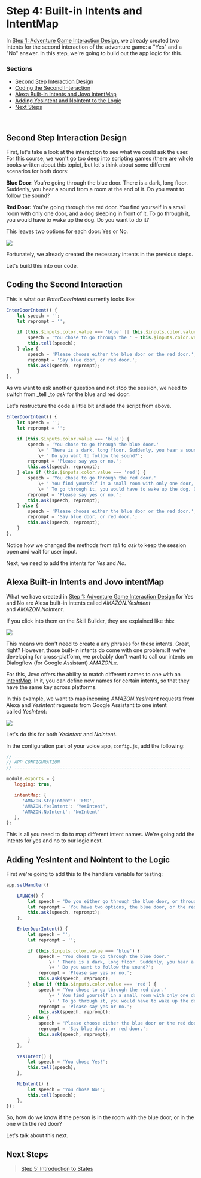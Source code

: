 # Step 4: Built-in Intents and IntentMap

In [Step 1: Adventure Game Interaction Design](./step-1-adventure-game-interaction-design.md), we already created two intents for the second interaction of the adventure game: a "Yes" and a "No" answer. In this step, we're going to build out the app logic for this.

### Sections

* [Second Step Interaction Design](#second-step-interaction-design)
* [Coding the Second Interaction](#coding-the-second-interaction)
* [Alexa Built-in Intents and Jovo intentMap](#alexa-built-in-intents-and-jovo-intentmap)
* [Adding YesIntent and NoIntent to the Logic](#adding-yesintent-and-nointent-to-the-logic)
* [Next Steps](#next-steps)

  

## Second Step Interaction Design

First, let's take a look at the interaction to see what we could ask the user. For this course, we won't go too deep into scripting games (there are whole books written about this topic), but let's think about some different scenarios for both doors:

**Blue Door**: You're going through the blue door. There is a dark, long floor. Suddenly, you hear a sound from a room at the end of it. Do you want to follow the sound?

**Red Door:** You're going through the red door. You find yourself in a small room with only one door, and a dog sleeping in front of it. To go through it, you would have to wake up the dog. Do you want to do it?

This leaves two options for each door: Yes or No.

![](./img/second-step-interaction-model.jpg)

Fortunately, we already created the necessary intents in the previous steps.

Let's build this into our code.

## Coding the Second Interaction

This is what our _EnterDoorIntent_ currently looks like:

```javascript
EnterDoorIntent() {
    let speech = '';
    let reprompt = '';

    if (this.$inputs.color.value === 'blue' || this.$inputs.color.value === 'red') {
        speech = 'You chose to go through the ' + this.$inputs.color.value + ' door.';
        this.tell(speech);
    } else {
        speech = 'Please choose either the blue door or the red door.';
        reprompt = 'Say blue door, or red door.';
        this.ask(speech, reprompt);
    }
},
```

As we want to ask another question and not stop the session, we need to switch from _tell _to _ask_ for the blue and red door.

Let's restructure the code a little bit and add the script from above.

```javascript
EnterDoorIntent() {
    let speech = '';
    let reprompt = '';

    if (this.$inputs.color.value === 'blue') {
        speech = 'You chose to go through the blue door.'
            \+ ' There is a dark, long floor. Suddenly, you hear a sound from a room at the end of it.'
            \+ ' Do you want to follow the sound?';
        reprompt = 'Please say yes or no.';
        this.ask(speech, reprompt);
    } else if (this.$inputs.color.value === 'red') {
        speech = 'You chose to go through the red door.'
            \+ ' You find yourself in a small room with only one door, and a dog sleeping in front of it.'
            \+ ' To go through it, you would have to wake up the dog. Do you want to do it?';
        reprompt = 'Please say yes or no.';
        this.ask(speech, reprompt);
    } else {
        speech = 'Please choose either the blue door or the red door.'; 
        reprompt = 'Say blue door, or red door.'; 
        this.ask(speech, reprompt); 
    }
},
```

Notice how we changed the methods from _tell_ to _ask_ to keep the session open and wait for user input.

Next, we need to add the intents for _Yes_ and _No_.

## Alexa Built-in Intents and Jovo intentMap

What we have created in [Step 1: Adventure Game Interaction Design](./step-1-adventure-game-interaction-design.md) for Yes and No are Alexa built-in intents called _AMAZON.YesIntent_ and _AMAZON.NoIntent_.

If you click into them on the Skill Builder, they are explained like this:

![](./img/amazon-yesintent-built-in.jpg)

This means we don't need to create a any phrases for these intents. Great, right? However, those built-in intents do come with one problem: If we're developing for cross-platform, we probably don't want to call our intents on Dialogflow (for Google Assistant) _AMAZON.x_.

For this, Jovo offers the ability to match different names to one with an [intentMap](https://www.jovo.tech/docs/routing#intentmap). In it, you can define new names for certain intents, so that they have the same key across platforms.

In this example, we want to map incoming _AMAZON.YesIntent_ requests from Alexa and _YesIntent_ requests from Google Assistant to one intent called _YesIntent_:

![](./img/intent-map.jpg)

Let's do this for both _YesIntent_ and _NoIntent_.

In the configuration part of your voice app, `config.js`, add the following:

```javascript
// ------------------------------------------------------------------
// APP CONFIGURATION
// ------------------------------------------------------------------

module.exports = {
   logging: true,

   intentMap: {
      'AMAZON.StopIntent': 'END',
      'AMAZON.YesIntent': 'YesIntent',
      'AMAZON.NoIntent': 'NoIntent'
   },
};
```

This is all you need to do to map different intent names. We're going add the intents for yes and no to our logic next.

## Adding YesIntent and NoIntent to the Logic

First we're going to add this to the handlers variable for testing:

```javascript
app.setHandler({

    LAUNCH() {
        let speech = 'Do you either go through the blue door, or through the red door?';
        let reprompt = 'You have two options, the blue door, or the red door.';
        this.ask(speech, reprompt);
    },

    EnterDoorIntent() {
        let speech = '';
        let reprompt = '';

        if (this.$inputs.color.value === 'blue') {
            speech = 'You chose to go through the blue door.'
                \+ ' There is a dark, long floor. Suddenly, you hear a sound from a room at the end of it.'
                \+ ' Do you want to follow the sound?';
            reprompt = 'Please say yes or no.';
            this.ask(speech, reprompt);
        } else if (this.$inputs.color.value === 'red') {
            speech = 'You chose to go through the red door.'
                \+ ' You find yourself in a small room with only one door, and a dog sleeping in front of it.'
                \+ ' To go through it, you would have to wake up the dog. Do you want to do it?';
            reprompt = 'Please say yes or no.';
            this.ask(speech, reprompt);
        } else {
            speech = 'Please choose either the blue door or the red door.';
            reprompt = 'Say blue door, or red door.';
            this.ask(speech, reprompt);
        }
    },

    YesIntent() {
        let speech = 'You chose Yes!';
        this.tell(speech);
    },

    NoIntent() {
        let speech = 'You chose No!';
        this.tell(speech);
    },
});
```

So, how do we know if the person is in the room with the blue door, or in the one with the red door?

Let's talk about this next.

## Next Steps

> [Step 5: Introduction to States](./step-5-introduction-to-states.md)

<!--[metadata]: { "description": "Learn to keep using built-in intents in your cross-platform app using the Jovo intent-map", "author": "jan-koenig" }-->